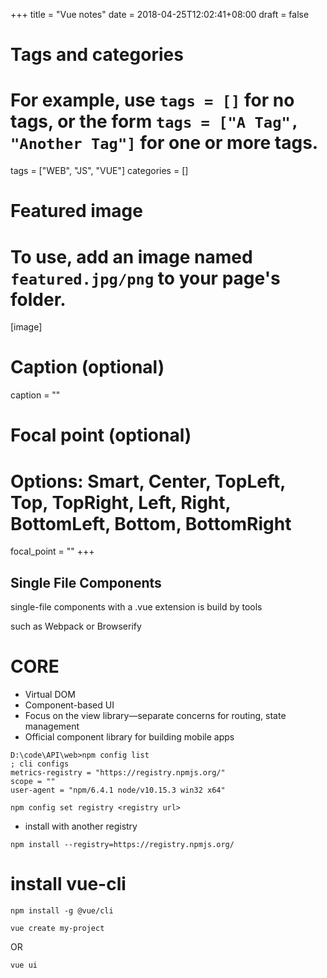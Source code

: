 +++
title = "Vue notes"
date = 2018-04-25T12:02:41+08:00
draft = false

# Tags and categories
# For example, use `tags = []` for no tags, or the form `tags = ["A Tag", "Another Tag"]` for one or more tags.
tags = ["WEB", "JS", "VUE"]
categories = []

# Featured image
# To use, add an image named `featured.jpg/png` to your page's folder. 
[image]
  # Caption (optional)
  caption = ""

  # Focal point (optional)
  # Options: Smart, Center, TopLeft, Top, TopRight, Left, Right, BottomLeft, Bottom, BottomRight
  focal_point = ""
+++

## Single File Components

single-file components with a .vue extension is build by tools 

such as Webpack or Browserify

# CORE

- Virtual DOM
- Component-based UI
- Focus on the view library—separate concerns for routing, state management
- Official component library for building mobile apps

```
D:\code\API\web>npm config list
; cli configs
metrics-registry = "https://registry.npmjs.org/"
scope = ""
user-agent = "npm/6.4.1 node/v10.15.3 win32 x64"
```


```
npm config set registry <registry url>
```


- install with another registry

```
npm install --registry=https://registry.npmjs.org/ 
```


# install vue-cli

```
npm install -g @vue/cli
```

```
vue create my-project
```
OR

```
vue ui
```
